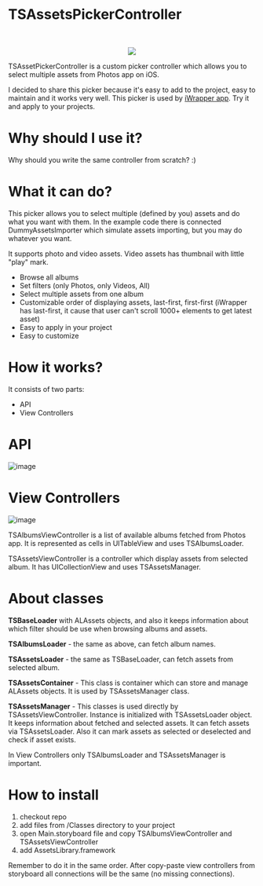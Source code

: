 TSAssetsPickerController
========================
<p>&nbsp;</p>
<p><p align="center"><img src="https://raw.github.com/tomkowz/TSAssetsPickerController/master/docs/demo.gif"/></p></p>



TSAssetPickerController is a custom picker controller which allows you to select multiple assets from Photos app on iOS.

I decided to share this picker because it's easy to add to the project, easy to maintain and it works very well. This picker is used by [iWrapper app](https://itunes.apple.com/pl/app/iwrapper-superb-screenshots/id549973157?mt=8). Try it and apply to your projects.


Why should I use it?
========================
Why should you write the same controller from scratch? :)


What it can do?
========================
This picker allows you to select multiple (defined by you) assets and do what you want with them. In the example code there is connected DummyAssetsImporter which simulate assets importing, but you may do whatever you want.

It supports photo and video assets. Video assets has thumbnail with little "play" mark. 

- Browse all albums
- Set filters (only Photos, only Videos, All)
- Select multiple assets from one album
- Customizable order of displaying assets, last-first, first-first (iWrapper has last-first, it cause that user can't scroll 1000+ elements to get latest asset)
- Easy to apply in your project
- Easy to customize


How it works?
========================

It consists of two parts:
- API
- View Controllers


API
=========================
![image](https://github.com/tomkowz/TSAssetsPickerController/blob/master/docs/diag1.png?raw=true)


View Controllers
=========================
![image](https://github.com/tomkowz/TSAssetsPickerController/blob/master/docs/diag2.png?raw=true)


TSAlbumsViewController is a list of available albums fetched from Photos app. It is represented as cells in UITableView and uses TSAlbumsLoader. 

TSAssetsViewController is a controller which display assets from selected album. It has UICollectionView and uses TSAssetsManager. 


About classes
=========================
**TSBaseLoader** with ALAssets objects, and also it keeps information about which filter should be use when browsing albums and assets.

**TSAlbumsLoader** - the same as above, can fetch album names.

**TSAssetsLoader** - the same as TSBaseLoader, can fetch assets from selected album.

**TSAssetsContainer** - This class is container which can store and manage ALAssets objects. It is used by TSAssetsManager class.

**TSAssetsManager** - This classes is used directly by TSAssetsViewController. Instance is initialized with TSAssetsLoader object. It keeps information about fetched and selected assets. It can fetch assets via TSAssetsLoader. Also it can mark assets as selected or deselected and check if asset exists.

In View Controllers only TSAlbumsLoader and TSAssetsManager is important. 

How to install
=========================
1. checkout repo
2. add files from /Classes directory to your project
3. open Main.storyboard file and copy TSAlbumsViewController and TSAssetsViewController
4. add AssetsLibrary.framework

Remember to do it in the same order. After copy-paste view controllers from storyboard all connections will be the same (no missing connections).

